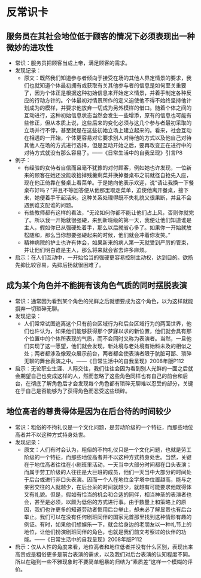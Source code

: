 # 反常识卡

## 服务员在其社会地位低于顾客的情况下必须表现出一种微妙的进攻性
* 常识：服务员把顾客当成上帝，满足顾客的需求。
* 发现记录：
	* 原文：既然我们知道参与者倾向于接受在场的其他人界定情景的要求，我们也就知道个体最初拥有或获取有关其他参与者的信息是如何至关重要了，因为个体正是根据这种初始信息来开始定义情景，并着手制定各种反应的行动方针的。个体最初对情景所作的定义迫使他不得不始终坚持他计划成为的模样，并要求他放弃一切成为另外模样的借口。随着个体之间的互动进行，这种初始信息状态当然会发生一些增添，原有的信息也可能有些修正，但从本质上说，这些后来的变化必须与这几个参与者最初采取的立场并行不悖，甚至就是在这些初始立场上建立起来的。看来，社会互动在相遇的一开始，个体更容易对它要求别人对待他的方式以及他自己对待其他人在场的方式进行选择，但是互动开始之后，要再改变正在进行中的对待方式就没有那么容易了。——《日常生活中的自我呈现》引言P8 
* 例子：
	* 有经验的女侍者自信而且毫不犹豫的对付顾客，例如她也许发现，一位新来的顾客在她还没能收拾掉残羹剩菜并换掉餐桌布之前就径自抢先入座，现在他正倚靠在餐桌上看菜单。于是她向他表示欢迎，说“请让我换一下餐桌布好吗？”并且不等回答便从他那里取走菜单，迫使他离开餐桌，接下来，她便着手干起活来。这种关系处理得既不失礼貌又很果断，并且不会遇到谁支配谁的问题。
	* 有些教师都有这样的看法，“无论如何你都不能让他们占上风，否则你就完了。所以我一开始就很强硬，来到新班级的第一天，我便让他们知道谁是主人，假如你已从强硬处着手，那么以后就省心多了。如果你一开始就放松随和，那么当你想要强硬起来的时候，他们就会冲着你发笑。”
	* 精神病院的护士也许有体会，如果新来的病人第一天就受到严厉的管束，并让他们明白谁是主人，那么将来就会省去许多麻烦。
* 启示：在人们互动中，一开始恰当的强硬更容易控制主动权，达到目的。欲扬先抑比较容易，先抑后扬就很困难了。

## 成为某个角色并不能拥有该角色气质的同时摆脱表演
* 常识：通常因为看到某个角色的光鲜之后就想要成为这个角色，以为这样就能摒弃一切琐碎无聊。
* 发现记录：
	* 人们常常试图逃离这个只有前台区域行为和后台区域行为的两面世界，他们也许认为，如果他们能够获得那个梦寐以求的新位置，他们就会具有那个位置中的个体所表现的气质，而不会同时又称为表演者。当然，一旦他们实现了这一愿望，他们就会发现，新处境与老处境有始料未及的相似之处；两者都涉及像观众展示前台，两者都会使表演者限于肮脏可鄙、琐碎无聊的舞台表演之中。——《日常生活中的自我呈现》2008年版P112
* 启示：无论职业生涯、人际交往，我们往往会因为看到别人光鲜的一面之后就会期望自己也变成这样的人，然而忽略了这些角色同样也有自己的前台和后台，在彻底了解角色后才会发现每个角色都有琐碎无聊难以忍受的部分，关键在于自己是否能够为了获得角色而忍受这些琐碎。

## 地位高者的尊贵得体是因为在后台待的时间较少
* 常识：粗俗的不拘礼仪是一个文化问题，是劳动阶级的一个特征，而那些地位高者并不以这种方式持身处世。
* 发现记录：
	* 原文：人们有时会认为，粗俗的不拘礼仪只是一个文化问题，也就是劳工阶级的一个特征，而那些地位高者并不以这种方式持身处世。当然，关键在于地位高者往往在小剧班里活动，一天当中大部分时间都在口头表演；而属于劳工阶级的人往往是大巨班的成员，他们一天当中大部分的时间处于后台或进行非口头表演。因而一个人在地位金字塔中位置越高，能与之亲密交往的人就越少，在后台呆的时间就越少，就越有可能要求他既得体又有礼貌。但是，假如有恰当的机会和合适的同伴，相当神圣的表演者也会，甚至是必须，以颇为低俗的方式进行事。由于数量上和策略上的原因，我们也许更多的知道劳动者惯用后台举止，却未必了解显贵也有后台举止。我们可以在没有任何剧班同伴的国家元首那里找到这种情形有趣的例证。有时，如果他们想娱乐一下，就会给身边的老朋友以一种礼节上的地位，让他们扮演剧班同伴的角色，也就是我们前文考察过的伙伴的功能。——《日常生活中的自我呈现》2008年版P112
* 启示：仅从人性的角度来看，地位高者和地位低者并没有什么区别，表现出来高贵或是粗俗更多是前台表演的需求，以及我们对后台表演的认知程度不同。所以在碰到一些不雅现象时不要简单粗暴的归结为“素质差”这样一个模糊的评价。


